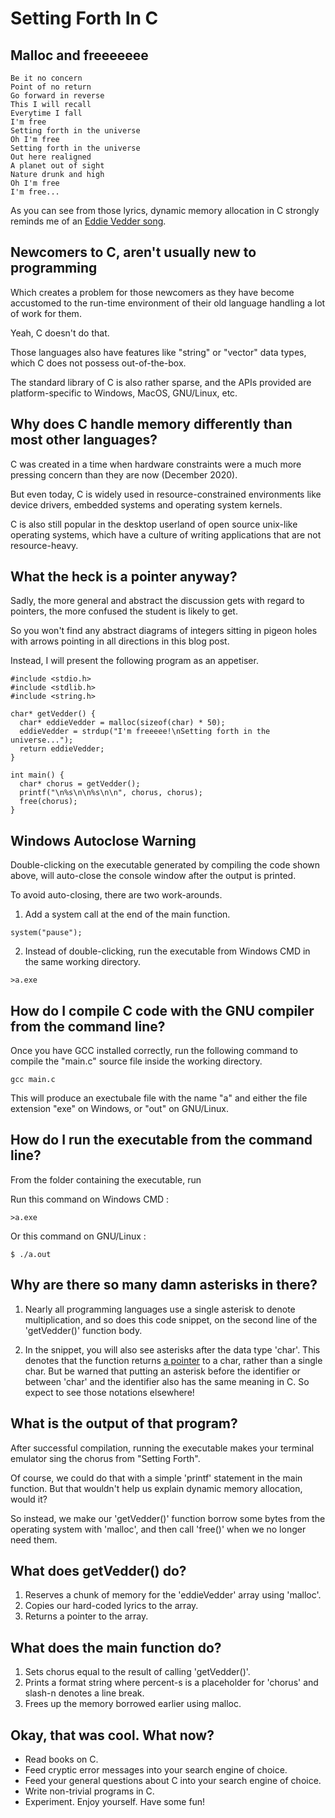# Setting Forth In C

## Malloc and freeeeeee

```
Be it no concern  
Point of no return  
Go forward in reverse
This I will recall
Everytime I fall
I'm free
Setting forth in the universe
Oh I'm free
Setting forth in the universe
Out here realigned
A planet out of sight
Nature drunk and high
Oh I'm free
I'm free...
```

As you can see from those lyrics, dynamic memory allocation in C strongly reminds me of an [Eddie Vedder song](https://www.youtube.com/watch?v=KDlsH8MbDbs).

## Newcomers to C, aren't usually new to programming

Which creates a problem for those newcomers as they have become accustomed to the run-time environment of their old language handling a lot of work for them.

Yeah, C doesn't do that.

Those languages also have features like "string" or "vector" data types, which C does not possess out-of-the-box.

The standard library of C is also rather sparse, and the APIs provided are platform-specific to Windows, MacOS, GNU/Linux, etc.

## Why does C handle memory differently than most other languages?

C was created in a time when hardware constraints were a much more pressing concern than they are now (December 2020).

But even today, C is widely used in resource-constrained environments like device drivers, embedded systems and operating system kernels.

C is also still popular in the desktop userland of open source unix-like operating systems, which have a culture of writing applications that are not resource-heavy.

## What the heck is a pointer anyway?

Sadly, the more general and abstract the discussion gets with regard to pointers, the more confused the student is likely to get.

So you won't find any abstract diagrams of integers sitting in pigeon holes with arrows pointing in all directions in this blog post.

Instead, I will present the following program as an appetiser.

```
#include <stdio.h>
#include <stdlib.h>
#include <string.h>

char* getVedder() {
  char* eddieVedder = malloc(sizeof(char) * 50);
  eddieVedder = strdup("I'm freeeee!\nSetting forth in the universe...");
  return eddieVedder;
}

int main() {
  char* chorus = getVedder();
  printf("\n%s\n\n%s\n\n", chorus, chorus);
  free(chorus);
}
```

## Windows Autoclose Warning

Double-clicking on the executable generated by compiling the code shown above, will auto-close the console window after the output is printed.

To avoid auto-closing, there are two work-arounds.

1. Add a system call at the end of the main function.

```
system("pause");
```

2. Instead of double-clicking, run the executable from Windows CMD in the same working directory.

```
>a.exe
```

## How do I compile C code with the GNU compiler from the command line?

Once you have GCC installed correctly, run the following command to compile the "main.c" source file inside the working directory.

```
gcc main.c
```

This will produce an exectubale file with the name "a" and either the file extension "exe" on Windows, or "out" on GNU/Linux.

## How do I run the executable from the command line?

From the folder containing the executable, run

Run this command on Windows CMD :

```
>a.exe
```

Or this command on GNU/Linux :

```
$ ./a.out
```

## Why are there so many damn asterisks in there?

1. Nearly all programming languages use a single asterisk to denote multiplication, and so does this code snippet, on the second line of the 'getVedder()' function body.

2. In the snippet, you will also see asterisks after the data type 'char'. This denotes that the function returns [a pointer](https://en.wikipedia.org/wiki/Pointer_(computer_programming)) to a char, rather than a single char. But be warned that putting an asterisk before the identifier or between 'char' and the identifier also has the same meaning in C. So expect to see those notations elsewhere!

## What is the output of that program?

After successful compilation, running the executable makes your terminal emulator sing the chorus from "Setting Forth".

Of course, we could do that with a simple 'printf' statement in the main function. But that wouldn't help us explain dynamic memory allocation, would it?

So instead, we make our 'getVedder()' function borrow some bytes from the operating system with 'malloc', and then call 'free()' when we no longer need them.

## What does getVedder() do?

1. Reserves a chunk of memory for the 'eddieVedder' array using 'malloc'.
2. Copies our hard-coded lyrics to the array.
3. Returns a pointer to the array.

## What does the main function do?

1. Sets chorus equal to the result of calling 'getVedder()'.
2. Prints a format string where percent-s is a placeholder for 'chorus' and slash-n denotes a line break.
3. Frees up the memory borrowed earlier using malloc.

## Okay, that was cool. What now?

* Read books on C.
* Feed cryptic error messages into your search engine of choice.
* Feed your general questions about C into your search engine of choice.
* Write non-trivial programs in C.
* Experiment. Enjoy yourself. Have some fun!

